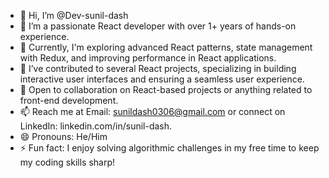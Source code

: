 - 👋 Hi, I’m @Dev-sunil-dash
- 👀 I’m a passionate React developer with over 1+ years of hands-on experience.
- 🌱 Currently, I'm exploring advanced React patterns, state management with Redux, and improving performance in React applications.
- 💼 I’ve contributed to several React projects, specializing in building interactive user interfaces and ensuring a seamless user experience.
- 💞️ Open to collaboration on React-based projects or anything related to front-end development.
- 📫 Reach me at Email: sunildash0306@gmail.com or connect on LinkedIn: linkedin.com/in/sunil-dash.
- 😄 Pronouns: He/Him 
- ⚡ Fun fact: I enjoy solving algorithmic challenges in my free time to keep my coding skills sharp!

<!---
Dev-sunil-dash/Dev-sunil-dash is a ✨ special ✨ repository because its `README.md` (this file) appears on your GitHub profile.
You can click the Preview link to take a look at your changes.
--->
